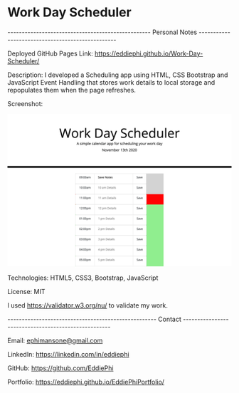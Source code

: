 # Work Day Scheduler

-------------------------------------------------- Personal Notes -------------------------------------------------

Deployed GitHub Pages Link: https://eddiephi.github.io/Work-Day-Scheduler/

Description: I developed a Scheduling app using HTML, CSS Bootstrap and JavaScript Event Handling that stores work details to local storage and repopulates them when the page refreshes.

Screenshot:

![Work Day Scheduler](./Assets/work-day-sched.png)

Technologies: HTML5, CSS3, Bootstrap, JavaScript

License: MIT

I used https://validator.w3.org/nu/ to validate my work.

---------------------------------------------------- Contact ----------------------------------------------------

Email: ephimansone@gmail.com 

LinkedIn: https://linkedin.com/in/eddiephi

GitHub: https://github.com/EddiePhi

Portfolio: https://eddiephi.github.io/EddiePhiPortfolio/


